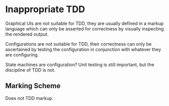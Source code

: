 # Inappropriate TDD

Graphical UIs are not suitable for TDD, they are usually defined in a markup language which can only be asserted for correctness by visually inspecting the rendered output.

Configurations are not suitable for TDD, their correctness can only be ascertained by testing the configuration in conjunction with whatever they are configuring.

State machines are configuration? Unit testing is still important, but the discipline of TDD is not.

## Marking Scheme

Does not TDD markup.
